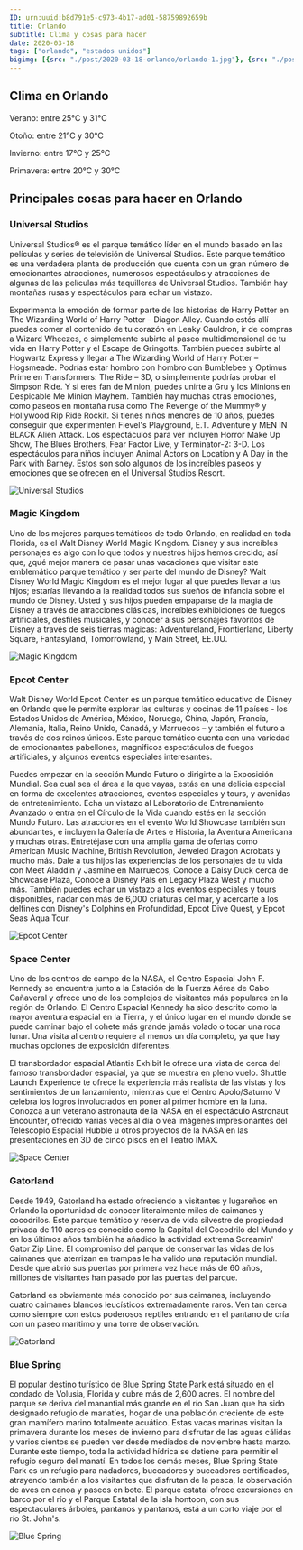 ```yaml
---
ID: urn:uuid:b8d791e5-c973-4b17-ad01-58759892659b
title: Orlando
subtitle: Clima y cosas para hacer
date: 2020-03-18
tags: ["orlando", "estados unidos"]
bigimg: [{src: "./post/2020-03-18-orlando/orlando-1.jpg"}, {src: "./post/2020-03-18-orlando/orlando-2.jpg"}, {src: "./post/2020-03-18-orlando/orlando-3.jpg"}]
---
```


## Clima en Orlando
Verano: entre 25°C y 31°C

Otoño: entre 21°C y 30°C

Invierno: entre 17°C y 25°C

Primavera: entre 20°C y 30°C

## Principales cosas para hacer en Orlando

### Universal Studios
Universal Studios® es el parque temático líder en el mundo basado en las películas y series de televisión de Universal Studios. Este parque temático es una verdadera planta de producción que cuenta con un gran número de emocionantes atracciones, numerosos espectáculos y atracciones de algunas de las películas más taquilleras de Universal Studios. También hay montañas rusas y espectáculos para echar un vistazo.

Experimenta la emoción de formar parte de las historias de Harry Potter en The Wizarding World of Harry Potter – Diagon Alley. Cuando estés allí puedes comer al contenido de tu corazón en Leaky Cauldron, ir de compras a Wizard Wheezes, o simplemente subirte al paseo multidimensional de tu vida en Harry Potter y el Escape de Gringotts. También puedes subirte al Hogwartz Express y llegar a The Wizarding World of Harry Potter – Hogsmeade. Podrías estar hombro con hombro con Bumblebee y Optimus Prime en Transformers: The Ride – 3D, o simplemente podrías probar el Simpson Ride. Y si eres fan de Minion, puedes unirte a Gru y los Minions en Despicable Me Minion Mayhem. También hay muchas otras emociones, como paseos en montaña rusa como The Revenge of the Mummy® y Hollywood Rip Ride Rockit. Si tienes niños menores de 10 años, puedes conseguir que experimenten Fievel's Playground, E.T. Adventure y MEN IN BLACK Alien Attack. Los espectáculos para ver incluyen Horror Make Up Show, The Blues Brothers, Fear Factor Live, y Terminator-2: 3-D. Los espectáculos para niños incluyen Animal Actors on Location y A Day in the Park with Barney. Estos son solo algunos de los increíbles paseos y emociones que se ofrecen en el Universal Studios Resort.


![Universal Studios](https://images.unsplash.com/photo-1579894333786-1044a30ccd87?w=640)

### Magic Kingdom
Uno de los mejores parques temáticos de todo Orlando, en realidad en toda Florida, es el Walt Disney World Magic Kingdom. Disney y sus increíbles personajes es algo con lo que todos y nuestros hijos hemos crecido; así que, ¿qué mejor manera de pasar unas vacaciones que visitar este emblemático parque temático y ser parte del mundo de Disney?
Walt Disney World Magic Kingdom es el mejor lugar al que puedes llevar a tus hijos; estarías llevando a la realidad todos sus sueños de infancia sobre el mundo de Disney. Usted y sus hijos pueden empaparse de la magia de Disney a través de atracciones clásicas, increíbles exhibiciones de fuegos artificiales, desfiles musicales, y conocer a sus personajes favoritos de Disney a través de seis tierras mágicas: Adventureland, Frontierland, Liberty Square, Fantasyland, Tomorrowland, y Main Street, EE.UU.


![Magic Kingdom](https://images.unsplash.com/photo-1576419535009-bb544190a306?w=640)

### Epcot Center
Walt Disney World Epcot Center es un parque temático educativo de Disney en Orlando que le permite explorar las culturas y cocinas de 11 países - los Estados Unidos de América, México, Noruega, China, Japón, Francia, Alemania, Italia, Reino Unido, Canadá, y Marruecos – y también el futuro a través de dos reinos únicos. Este parque temático cuenta con una variedad de emocionantes pabellones, magníficos espectáculos de fuegos artificiales, y algunos eventos especiales interesantes.

Puedes empezar en la sección Mundo Futuro o dirigirte a la Exposición Mundial. Sea cual sea el área a la que vayas, estás en una delicia especial en forma de excelentes atracciones, eventos especiales y tours, y avenidas de entretenimiento. Echa un vistazo al Laboratorio de Entrenamiento Avanzado o entra en el Círculo de la Vida cuando estés en la sección Mundo Futuro. Las atracciones en el evento World Showcase también son abundantes, e incluyen la Galería de Artes e Historia, la Aventura Americana y muchas otras. Entretéjase con una amplia gama de ofertas como American Music Machine, British Revolution, Jeweled Dragon Acrobats y mucho más. Dale a tus hijos las experiencias de los personajes de tu vida con Meet Aladdin y Jasmine en Marruecos, Conoce a Daisy Duck cerca de Showcase Plaza, Conoce a Disney Pals en Legacy Plaza West y mucho más. También puedes echar un vistazo a los eventos especiales y tours disponibles, nadar con más de 6,000 criaturas del mar, y acercarte a los delfines con Disney's Dolphins en Profundidad, Epcot Dive Quest, y Epcot Seas Aqua Tour.

![Epcot Center](https://images.unsplash.com/photo-1511879507820-cb4a5781a57d?w=640)

### Space Center
Uno de los centros de campo de la NASA, el Centro Espacial John F. Kennedy se encuentra junto a la Estación de la Fuerza Aérea de Cabo Cañaveral y ofrece uno de los complejos de visitantes más populares en la región de Orlando.  El Centro Espacial Kennedy ha sido descrito como la mayor aventura espacial en la Tierra, y el único lugar en el mundo donde se puede caminar bajo el cohete más grande jamás volado o tocar una roca lunar. Una visita al centro requiere al menos un día completo, ya que hay muchas opciones de exposición diferentes.

El transbordador espacial Atlantis Exhibit le ofrece una vista de cerca del famoso transbordador espacial, ya que se muestra en pleno vuelo.  Shuttle Launch Experience te ofrece la experiencia más realista de las vistas y los sentimientos de un lanzamiento, mientras que el Centro Apolo/Saturno V celebra los logros involucrados en poner al primer hombre en la luna.  Conozca a un veterano astronauta de la NASA en el espectáculo Astronaut Encounter, ofrecido varias veces al día o vea imágenes impresionantes del Telescopio Espacial Hubble u otros proyectos de la NASA en las presentaciones en 3D de cinco pisos en el Teatro IMAX.


![Space Center](https://images.unsplash.com/photo-1604111950647-258e26897206?w=640)

### Gatorland
Desde 1949, Gatorland ha estado ofreciendo a visitantes y lugareños en Orlando la oportunidad de conocer literalmente miles de caimanes y cocodrilos. Este parque temático y reserva de vida silvestre de propiedad privada de 110 acres es conocido como la Capital del Cocodrilo del Mundo y en los últimos años también ha añadido la actividad extrema Screamin' Gator Zip Line.  El compromiso del parque de conservar las vidas de los caimanes que aterrizan en trampas le ha valido una reputación mundial.  Desde que abrió sus puertas por primera vez hace más de 60 años, millones de visitantes han pasado por las puertas del parque.

Gatorland es obviamente más conocido por sus caimanes, incluyendo cuatro caimanes blancos leucísticos extremadamente raros.  Ven tan cerca como siempre con estos poderosos reptiles entrando en el pantano de cría con un paseo marítimo y una torre de observación.


![Gatorland](https://images.unsplash.com/photo-1598972262608-ad7552a61efa?w=640)

### Blue Spring
El popular destino turístico de Blue Spring State Park está situado en el condado de Volusia, Florida y cubre más de 2,600 acres. El nombre del parque se deriva del manantial más grande en el río San Juan que ha sido designado refugio de manatíes, hogar de una población creciente de este gran mamífero marino totalmente acuático.  Estas vacas marinas visitan la primavera durante los meses de invierno para disfrutar de las aguas cálidas y varios cientos se pueden ver desde mediados de noviembre hasta marzo.  Durante este tiempo, toda la actividad hídrica se detiene para permitir el refugio seguro del manatí.  En todos los demás meses, Blue Spring State Park es un refugio para nadadores, buceadores y buceadores certificados, atrayendo también a los visitantes que disfrutan de la pesca, la observación de aves en canoa y paseos en bote.   El parque estatal ofrece excursiones en barco por el río y el Parque Estatal de la Isla hontoon, con sus espectaculares árboles, pantanos y pantanos, está a un corto viaje por el río St. John's.

![Blue Spring](https://images.unsplash.com/photo-1606668044248-80d4abb81ba6?w=640)
